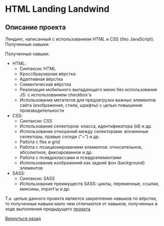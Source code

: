 # HTML Landing Landwind

## Описание проекта

Лендинг, написанный с использованием HTML и CSS (без JavaScript). Полученные навыки:

Полученные навыки:

- HTML:
    - Синтаксис HTML
    - Кроссбраузерная вёрстка
    - Адаптивная вёрстка
    - Семантическая вёрстка
    - Реализация мобильного выпадающего меню без использование JS: с использованием checkbox'а
    - Использование метатегов для предзагрузки важных элементов сайта (изображения, стили, шрифты) с целью повышения производительности
- CSS:
    - Синтаксис CSS
    - Использование селекторов: класса, идентификатора (id) и др.
    - Использование отношений между селекторами: вложенные селекторы, правые соседи ("~") и др.
    - Работа с flex и grid
    - Работа с позиционированием элементов: относительное, абсолютное, фиксированное и др.
    - Работа с псевдоклассами и псевдоэлементами
    - Использование изображений как задний фон (background) элементов
- SASS:
    - Синтаксис SASS
    - Использование преимуществ SASS: циклы, переменные, ссылки, миксины, import'ы и др.

Т.к. целью данного проекта является закрепление навыков по вёрстке, то полученные навыки мало чем отличаются от навыков, полученных в ходе выполнения предыдущего [проекта](https://github.com/Pro100CaHya/html-landing-landwind)

[Вернуться назад](/README.md)